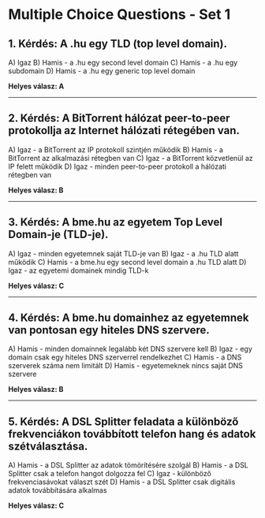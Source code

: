 # Multiple Choice Questions - Set 1

## 1. Kérdés: A .hu egy TLD (top level domain).

A) Igaz
B) Hamis - a .hu egy second level domain
C) Hamis - a .hu egy subdomain
D) Hamis - a .hu egy generic top level domain

**Helyes válasz: A**

---

## 2. Kérdés: A BitTorrent hálózat peer-to-peer protokollja az Internet hálózati rétegében van.

A) Igaz - a BitTorrent az IP protokoll szintjén működik
B) Hamis - a BitTorrent az alkalmazási rétegben van
C) Igaz - a BitTorrent közvetlenül az IP felett működik
D) Igaz - minden peer-to-peer protokoll a hálózati rétegben van

**Helyes válasz: B**

---

## 3. Kérdés: A bme.hu az egyetem Top Level Domain-je (TLD-je).

A) Igaz - minden egyetemnek saját TLD-je van
B) Igaz - a .hu TLD alatt működik
C) Hamis - a bme.hu egy second level domain a .hu TLD alatt
D) Igaz - az egyetemi domainek mindig TLD-k

**Helyes válasz: C**

---

## 4. Kérdés: A bme.hu domainhez az egyetemnek van pontosan egy hiteles DNS szervere.

A) Hamis - minden domainnek legalább két DNS szervere kell
B) Igaz - egy domain csak egy hiteles DNS szerverrel rendelkezhet
C) Hamis - a DNS szerverek száma nem limitált
D) Hamis - egyetemeknek nincs saját DNS szervere

**Helyes válasz: B**

---

## 5. Kérdés: A DSL Splitter feladata a különböző frekvenciákon továbbított telefon hang és adatok szétválasztása.

A) Hamis - a DSL Splitter az adatok tömörítésére szolgál
B) Hamis - a DSL Splitter csak a telefon hangot dolgozza fel
C) Igaz - különböző frekvenciasávokat választ szét
D) Hamis - a DSL Splitter csak digitális adatok továbbítására alkalmas

**Helyes válasz: C**

